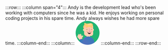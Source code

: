 :::row:::
  :::column span="4":::
    Andy is the development lead who's been working with computers since he was a kid. He enjoys working on personal coding projects in his spare time. Andy always wishes he had more spare time.
  :::column-end:::
  :::column:::
    ![Cartoon depiction of Andy](../../shared/media/andy.png)
  :::column-end:::
:::row-end:::